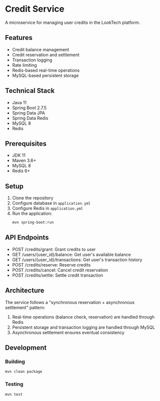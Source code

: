 # Credit Service

A microservice for managing user credits in the LookTech platform.

## Features

- Credit balance management
- Credit reservation and settlement
- Transaction logging
- Rate limiting
- Redis-based real-time operations
- MySQL-based persistent storage

## Technical Stack

- Java 11
- Spring Boot 2.7.5
- Spring Data JPA
- Spring Data Redis
- MySQL 8
- Redis

## Prerequisites

- JDK 11
- Maven 3.6+
- MySQL 8
- Redis 6+

## Setup

1. Clone the repository
2. Configure database in `application.yml`
3. Configure Redis in `application.yml`
4. Run the application:
   ```bash
   mvn spring-boot:run
   ```

## API Endpoints

- POST /credits/grant: Grant credits to user
- GET /users/{user_id}/balance: Get user's available balance
- GET /users/{user_id}/transactions: Get user's transaction history
- POST /credits/reserve: Reserve credits
- POST /credits/cancel: Cancel credit reservation
- POST /credits/settle: Settle credit transaction

## Architecture

The service follows a "synchronous reservation + asynchronous settlement" pattern:

1. Real-time operations (balance check, reservation) are handled through Redis
2. Persistent storage and transaction logging are handled through MySQL
3. Asynchronous settlement ensures eventual consistency

## Development

### Building

```bash
mvn clean package
```

### Testing

```bash
mvn test
``` 
